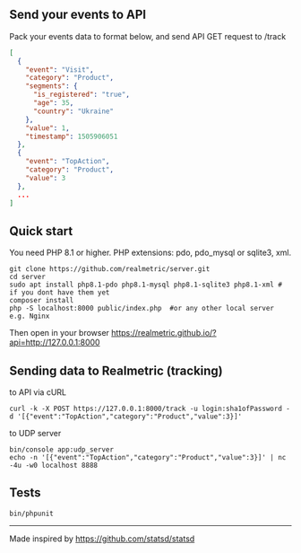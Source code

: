## Send your events to API
Pack your events data to format below, and send API GET request to /track 
```json
[
  {
    "event": "Visit",
    "category": "Product",
    "segments": {
      "is_registered": "true",
      "age": 35,
      "country": "Ukraine"
    },
    "value": 1,
    "timestamp": 1505906051
  },
  {
    "event": "TopAction",
    "category": "Product",
    "value": 3
  },
  ...
]
```

## Quick start
You need PHP 8.1 or higher. PHP extensions: pdo, pdo_mysql or sqlite3, xml.
```shell
git clone https://github.com/realmetric/server.git
cd server
sudo apt install php8.1-pdo php8.1-mysql php8.1-sqlite3 php8.1-xml # if you dont have them yet
composer install
php -S localhost:8000 public/index.php  #or any other local server e.g. Nginx
```
Then open in your browser https://realmetric.github.io/?api=http://127.0.0.1:8000


## Sending data to Realmetric (tracking)
to API via cURL
```shell
curl -k -X POST https://127.0.0.1:8000/track -u login:sha1ofPassword -d '[{"event":"TopAction","category":"Product","value":3}]'
```
to UDP server
```shell
bin/console app:udp_server
echo -n '[{"event":"TopAction","category":"Product","value":3}]' | nc -4u -w0 localhost 8888
```

## Tests
```shell
bin/phpunit
```

---
Made inspired by https://github.com/statsd/statsd

